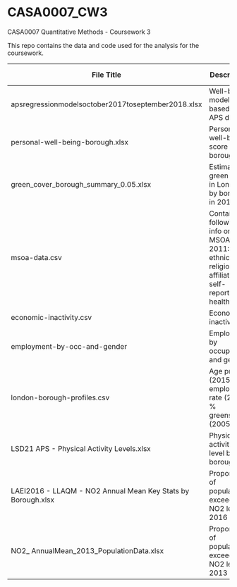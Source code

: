 # CASA0007_CW3
CASA0007 Quantitative Methods - Coursework 3

This repo contains the data and code used for the analysis for the coursework.

|File Title    |Description   |Source        |Date Accessed |
|--------------|--------------|--------------|--------------|
|apsregressionmodelsoctober2017toseptember2018.xlsx |Well-being model based on APS data |https://www.ons.gov.uk/peoplepopulationandcommunity/wellbeing/datasets/annualpopulationsurveyregressionmodels |27 Dec 2021 |
|personal-well-being-borough.xlsx |Personal well-being score by borough |https://data.london.gov.uk/dataset/subjective-personal-well-being-borough |27 Dec 2021 |
|green_cover_borough_summary_0.05.xlsx |Estimates of green cover in London by borough in 2018 |https://data.london.gov.uk/dataset/green-and-blue-cover |27 Dec 2021 |
|msoa-data.csv |Contains following info on MSOA in 2011: Age, ethnicity, religion affiliation, self-reported health |https://data.london.gov.uk/dataset/msoa-atlas| 27 Dec 2021 |
|economic-inactivity.csv |Economic inactivity |https://data.london.gov.uk/dataset/economic-inactivity-gender| 27 Dec 2021 |
|employment-by-occ-and-gender |Employment by occupation and gender |https://data.london.gov.uk/dataset/employment-occupation-type-and-gender-borough |27 Dec 2021 |
|london-borough-profiles.csv |Age profile (2015), employment rate (2015), % greenspace (2005) |https://data.london.gov.uk/dataset/london-borough-profiles |27 Dec 2021 |
|LSD21 APS - Physical Activity Levels.xlsx |Physical activity level by boroughs |https://data.londonsport.org/dataset/e53dn/physical-activity-levels-by-borough |27 Dec 2021 |
|LAEI2016 - LLAQM - NO2 Annual Mean Key Stats by Borough.xlsx |Proportion of population exceeding NO2 level in 2016 |https://data.london.gov.uk/dataset/laei-2016---borough-air-quality-data-for-llaqm |27 Dec 2021 |
|NO2_ AnnualMean_2013_PopulationData.xlsx |Proportion of population exceeding NO2 level in 2013 |https://data.london.gov.uk/dataset/llaqm-bespoke-borough-by-borough-air-quality-modelling-and-data |5 Jan 2021 |